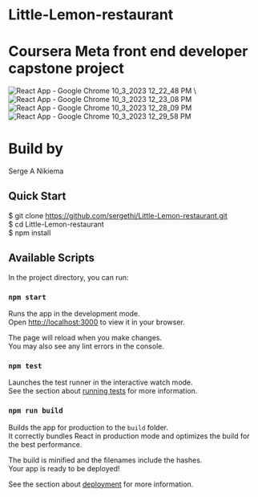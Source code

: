 
# Little-Lemon-restaurant
# Coursera Meta front end developer capstone project 
![React App - Google Chrome 10_3_2023 12_22_48 PM](https://github.com/sergethi/Little-Lemon-restaurant/assets/56887722/0b6327f3-7b3b-4cbd-ad31-9af4ea256d36) \ \
![React App - Google Chrome 10_3_2023 12_23_08 PM](https://github.com/sergethi/Little-Lemon-restaurant/assets/56887722/4dab5746-915f-4b02-989f-4e37314ef698) \
![React App - Google Chrome 10_3_2023 12_28_09 PM](https://github.com/sergethi/Little-Lemon-restaurant/assets/56887722/caf0d9ea-0b6c-46d7-ba2b-b6c5bd5d38b8) \
![React App - Google Chrome 10_3_2023 12_29_58 PM](https://github.com/sergethi/Little-Lemon-restaurant/assets/56887722/6a7dbec5-7f1a-49cd-8513-0678e2b522be) 


# Build by
Serge A Nikiema

## Quick Start
$ git clone https://github.com/sergethi/Little-Lemon-restaurant.git \
$ cd Little-Lemon-restaurant \
$ npm install 

## Available Scripts

In the project directory, you can run:

### `npm start`

Runs the app in the development mode.\
Open [http://localhost:3000](http://localhost:3000) to view it in your browser.

The page will reload when you make changes.\
You may also see any lint errors in the console.

### `npm test`

Launches the test runner in the interactive watch mode.\
See the section about [running tests](https://facebook.github.io/create-react-app/docs/running-tests) for more information.

### `npm run build`

Builds the app for production to the `build` folder.\
It correctly bundles React in production mode and optimizes the build for the best performance.

The build is minified and the filenames include the hashes.\
Your app is ready to be deployed!

See the section about [deployment](https://facebook.github.io/create-react-app/docs/deployment) for more information.


